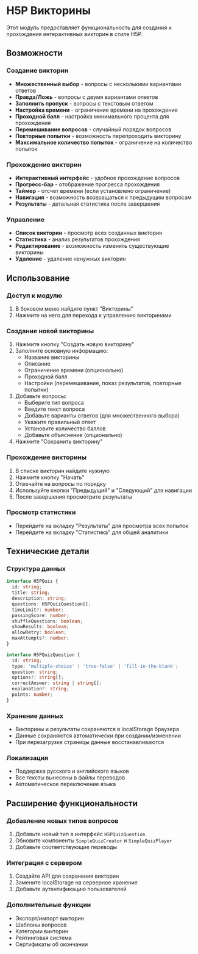 # H5P Викторины

Этот модуль предоставляет функциональность для создания и прохождения интерактивных викторин в стиле H5P.

## Возможности

### Создание викторин
- **Множественный выбор** - вопросы с несколькими вариантами ответов
- **Правда/Ложь** - вопросы с двумя вариантами ответов
- **Заполнить пропуск** - вопросы с текстовым ответом
- **Настройка времени** - ограничение времени на прохождение
- **Проходной балл** - настройка минимального процента для прохождения
- **Перемешивание вопросов** - случайный порядок вопросов
- **Повторные попытки** - возможность перепроходить викторину
- **Максимальное количество попыток** - ограничение на количество попыток

### Прохождение викторин
- **Интерактивный интерфейс** - удобное прохождение вопросов
- **Прогресс-бар** - отображение прогресса прохождения
- **Таймер** - отсчет времени (если установлено ограничение)
- **Навигация** - возможность возвращаться к предыдущим вопросам
- **Результаты** - детальная статистика после завершения

### Управление
- **Список викторин** - просмотр всех созданных викторин
- **Статистика** - анализ результатов прохождения
- **Редактирование** - возможность изменять существующие викторины
- **Удаление** - удаление ненужных викторин

## Использование

### Доступ к модулю
1. В боковом меню найдите пункт "Викторины"
2. Нажмите на него для перехода к управлению викторинами

### Создание новой викторины
1. Нажмите кнопку "Создать новую викторину"
2. Заполните основную информацию:
   - Название викторины
   - Описание
   - Ограничение времени (опционально)
   - Проходной балл
   - Настройки (перемешивание, показ результатов, повторные попытки)
3. Добавьте вопросы:
   - Выберите тип вопроса
   - Введите текст вопроса
   - Добавьте варианты ответов (для множественного выбора)
   - Укажите правильный ответ
   - Установите количество баллов
   - Добавьте объяснение (опционально)
4. Нажмите "Сохранить викторину"

### Прохождение викторины
1. В списке викторин найдите нужную
2. Нажмите кнопку "Начать"
3. Отвечайте на вопросы по порядку
4. Используйте кнопки "Предыдущий" и "Следующий" для навигации
5. После завершения просмотрите результаты

### Просмотр статистики
- Перейдите на вкладку "Результаты" для просмотра всех попыток
- Перейдите на вкладку "Статистика" для общей аналитики

## Технические детали

### Структура данных
```typescript
interface H5PQuiz {
  id: string;
  title: string;
  description: string;
  questions: H5PQuizQuestion[];
  timeLimit?: number;
  passingScore: number;
  shuffleQuestions: boolean;
  showResults: boolean;
  allowRetry: boolean;
  maxAttempts?: number;
}

interface H5PQuizQuestion {
  id: string;
  type: 'multiple-choice' | 'true-false' | 'fill-in-the-blank';
  question: string;
  options?: string[];
  correctAnswer: string | string[];
  explanation?: string;
  points: number;
}
```

### Хранение данных
- Викторины и результаты сохраняются в localStorage браузера
- Данные сохраняются автоматически при создании/изменении
- При перезагрузке страницы данные восстанавливаются

### Локализация
- Поддержка русского и английского языков
- Все тексты вынесены в файлы переводов
- Автоматическое переключение языка

## Расширение функциональности

### Добавление новых типов вопросов
1. Добавьте новый тип в интерфейс `H5PQuizQuestion`
2. Обновите компоненты `SimpleQuizCreator` и `SimpleQuizPlayer`
3. Добавьте соответствующие переводы

### Интеграция с сервером
1. Создайте API для сохранения викторин
2. Замените localStorage на серверное хранение
3. Добавьте аутентификацию пользователей

### Дополнительные функции
- Экспорт/импорт викторин
- Шаблоны вопросов
- Категории викторин
- Рейтинговая система
- Сертификаты об окончании
